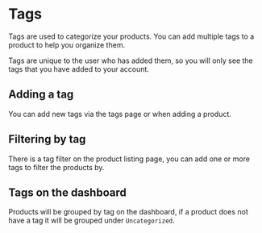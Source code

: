 # Tags

Tags are used to categorize your products. You can add multiple tags
to a product to help you organize them. 

Tags are unique to the user who has added them, so you will only see the tags
that you have added to your account.

## Adding a tag

You can add new tags via the tags page or when adding a product.

## Filtering by tag

There is a tag filter on the product listing page, you can add one or more tags
to filter the products by.

## Tags on the dashboard

Products will be grouped by tag on the dashboard, if a product does not have a
tag it will be grouped under `Uncategorized`.
